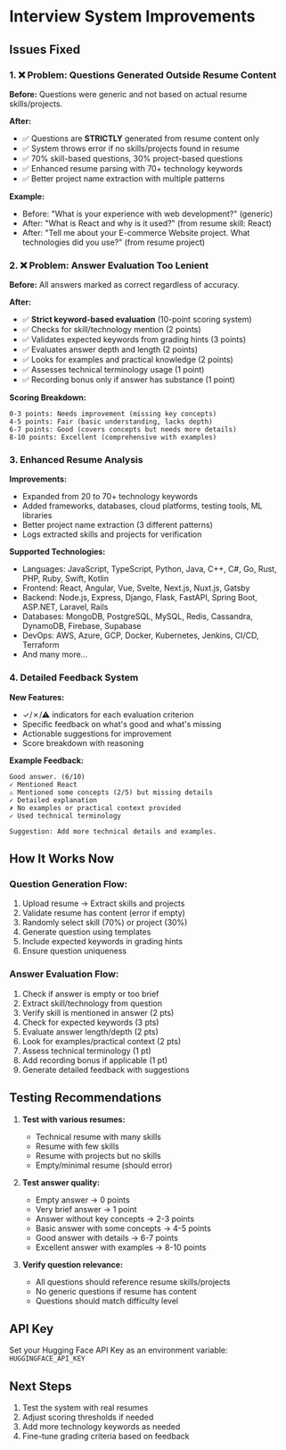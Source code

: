 # Interview System Improvements

## Issues Fixed

### 1. ❌ Problem: Questions Generated Outside Resume Content
**Before:** Questions were generic and not based on actual resume skills/projects.

**After:** 
- ✅ Questions are **STRICTLY** generated from resume content only
- ✅ System throws error if no skills/projects found in resume
- ✅ 70% skill-based questions, 30% project-based questions
- ✅ Enhanced resume parsing with 70+ technology keywords
- ✅ Better project name extraction with multiple patterns

**Example:**
- Before: "What is your experience with web development?" (generic)
- After: "What is React and why is it used?" (from resume skill: React)
- After: "Tell me about your E-commerce Website project. What technologies did you use?" (from resume project)

### 2. ❌ Problem: Answer Evaluation Too Lenient
**Before:** All answers marked as correct regardless of accuracy.

**After:**
- ✅ **Strict keyword-based evaluation** (10-point scoring system)
- ✅ Checks for skill/technology mention (2 points)
- ✅ Validates expected keywords from grading hints (3 points)
- ✅ Evaluates answer depth and length (2 points)
- ✅ Looks for examples and practical knowledge (2 points)
- ✅ Assesses technical terminology usage (1 point)
- ✅ Recording bonus only if answer has substance (1 point)

**Scoring Breakdown:**
```
0-3 points: Needs improvement (missing key concepts)
4-5 points: Fair (basic understanding, lacks depth)
6-7 points: Good (covers concepts but needs more details)
8-10 points: Excellent (comprehensive with examples)
```

### 3. Enhanced Resume Analysis
**Improvements:**
- Expanded from 20 to 70+ technology keywords
- Added frameworks, databases, cloud platforms, testing tools, ML libraries
- Better project name extraction (3 different patterns)
- Logs extracted skills and projects for verification

**Supported Technologies:**
- Languages: JavaScript, TypeScript, Python, Java, C++, C#, Go, Rust, PHP, Ruby, Swift, Kotlin
- Frontend: React, Angular, Vue, Svelte, Next.js, Nuxt.js, Gatsby
- Backend: Node.js, Express, Django, Flask, FastAPI, Spring Boot, ASP.NET, Laravel, Rails
- Databases: MongoDB, PostgreSQL, MySQL, Redis, Cassandra, DynamoDB, Firebase, Supabase
- DevOps: AWS, Azure, GCP, Docker, Kubernetes, Jenkins, CI/CD, Terraform
- And many more...

### 4. Detailed Feedback System
**New Features:**
- ✓/✗/⚠ indicators for each evaluation criterion
- Specific feedback on what's good and what's missing
- Actionable suggestions for improvement
- Score breakdown with reasoning

**Example Feedback:**
```
Good answer. (6/10)
✓ Mentioned React
⚠ Mentioned some concepts (2/5) but missing details
✓ Detailed explanation
✗ No examples or practical context provided
✓ Used technical terminology

Suggestion: Add more technical details and examples.
```

## How It Works Now

### Question Generation Flow:
1. Upload resume → Extract skills and projects
2. Validate resume has content (error if empty)
3. Randomly select skill (70%) or project (30%)
4. Generate question using templates
5. Include expected keywords in grading hints
6. Ensure question uniqueness

### Answer Evaluation Flow:
1. Check if answer is empty or too brief
2. Extract skill/technology from question
3. Verify skill is mentioned in answer (2 pts)
4. Check for expected keywords (3 pts)
5. Evaluate answer length/depth (2 pts)
6. Look for examples/practical context (2 pts)
7. Assess technical terminology (1 pt)
8. Add recording bonus if applicable (1 pt)
9. Generate detailed feedback with suggestions

## Testing Recommendations

1. **Test with various resumes:**
   - Technical resume with many skills
   - Resume with few skills
   - Resume with projects but no skills
   - Empty/minimal resume (should error)

2. **Test answer quality:**
   - Empty answer → 0 points
   - Very brief answer → 1 point
   - Answer without key concepts → 2-3 points
   - Basic answer with some concepts → 4-5 points
   - Good answer with details → 6-7 points
   - Excellent answer with examples → 8-10 points

3. **Verify question relevance:**
   - All questions should reference resume skills/projects
   - No generic questions if resume has content
   - Questions should match difficulty level

## API Key
Set your Hugging Face API Key as an environment variable: `HUGGINGFACE_API_KEY`

## Next Steps
1. Test the system with real resumes
2. Adjust scoring thresholds if needed
3. Add more technology keywords as needed
4. Fine-tune grading criteria based on feedback
